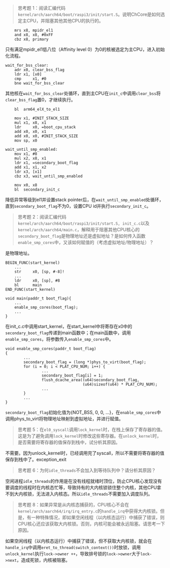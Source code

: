 
> 思考题 1：阅读汇编代码`kernel/arch/aarch64/boot/raspi3/init/start.S`。说明ChCore是如何选定主CPU，并阻塞其他其他CPU的执行的。

```
    mrs	x8, mpidr_el1
    and	x8, x8,	#0xFF
    cbz	x8, primary
```
只有满足mpidr_el1低八位（Affinity level 0）为0的核被选定为主CPU，进入初始化流程。

```
wait_for_bss_clear:
    adr	x0, clear_bss_flag
    ldr	x1, [x0]
    cmp     x1, #0
    bne	wait_for_bss_clear
```
其他核在`wait_for_bss_clear`处循环，直到主CPU在`init_c`中调用`clear_bss`将`clear_bss_flag`置0，才继续执行。

```
	bl 	arm64_elX_to_el1

	mov	x1, #INIT_STACK_SIZE
	mul	x1, x8, x1
	ldr 	x0, =boot_cpu_stack
	add	x0, x0, x1
	add	x0, x0, #INIT_STACK_SIZE
	mov	sp, x0

wait_until_smp_enabled:
	mov	x1, #8
	mul	x2, x8, x1
	ldr	x1, =secondary_boot_flag
	add	x1, x1, x2
	ldr	x3, [x1]
	cbz	x3, wait_until_smp_enabled

	mov	x0, x8
	bl 	secondary_init_c
```

降低异常等级到el1并设置stack pointer后，在`wait_until_smp_enabled`处循环，直到`secondary_boot_flag`不为0，设置CPU id并执行`secondary_init_c`。


> 思考题 2：阅读汇编代码`kernel/arch/aarch64/boot/raspi3/init/start.S, init_c.c`以及`kernel/arch/aarch64/main.c`，解释用于阻塞其他CPU核心的`secondary_boot_flag`是物理地址还是虚拟地址？是如何传入函数`enable_smp_cores`中，又该如何赋值的（考虑虚拟地址/物理地址）？

是物理地址。

```
BEGIN_FUNC(start_kernel)
    ...
    str     x0, [sp, #-8]!
    ...
    ldr     x0, [sp], #8
    bl      main
END_FUNC(start_kernel)

void main(paddr_t boot_flag){
    ...
    enable_smp_cores(boot_flag);
    ...
}
```

在init_c.c中调用start_kernel，在start_kernel中将寄存在x0中的`secondary_boot_flag`传递到main函数中；在main函数中，调用`enable_smp_cores`，将参数传入`enable_smp_cores`中。

```
void enable_smp_cores(paddr_t boot_flag)
{
        ...
        secondary_boot_flag = (long *)phys_to_virt(boot_flag);
        for (i = 0; i < PLAT_CPU_NUM; i++) {
                ...
                secondary_boot_flag[i] = 1;
                flush_dcache_area((u64)secondary_boot_flag,
                                  (u64)sizeof(u64) * PLAT_CPU_NUM);
                ...
        }
        ...
}
```

`secondary_boot_flag`初始化值为{NOT_BSS, 0, 0, ...}，在`enable_smp_cores`中调用phys_to_virt将物理地址映射到虚拟地址，并进行赋值。


> 思考题 5：在`el0_syscall`调用`lock_kernel`时，在栈上保存了寄存器的值。这是为了避免调用`lock_kernel`时修改这些寄存器。在`unlock_kernel`时，是否需要将寄存器的值保存到栈中，试分析其原因。

不需要。因为unlock_kernel时，已经调用完了syscall，所以不需要将寄存器的值保存到栈中了。exception_exit


> 思考题 6：为何`idle_threads`不会加入到等待队列中？请分析其原因？

空闲进程`idle_threads`的作用是在没有线程就绪时顶位，防止CPU核心发现没有要调度的线程时在内核态忙等，导致持有的大内核锁锁住整个内核，其他CPU拿不到大内核锁，无法进入内核态。所以`idle_threads`不需要加入调度队列。

> 思考题 8：如果异常是从内核态捕获的，CPU核心不会在`kernel/arch/aarch64/irq/irq_entry.c`的`handle_irq`中获得大内核锁。但是，有一种特殊情况，即如果空闲线程（以内核态运行）中捕获了错误，则CPU核心还应该获取大内核锁。否则，内核可能会被永远阻塞。请思考一下原因。

如果空闲线程（以内核态运行）中捕获了错误，但不获取大内核锁，就会在`handle_irq`中调用`eret_to_thread(switch_context())`时放锁，调用`unlock_kernel`执行`lock->owner ++`，导致排号锁的`lock->owner`大于`lock->next`，造成死锁，内核被阻塞。
